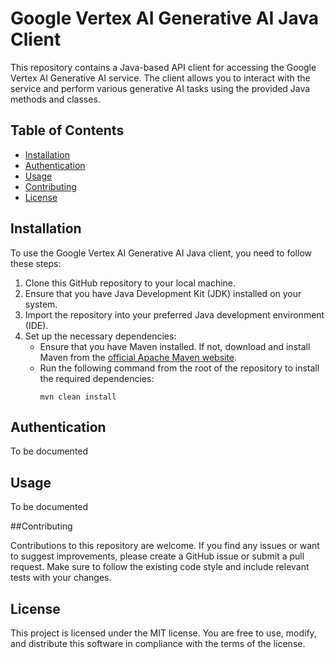 # Google Vertex AI Generative AI Java Client

This repository contains a Java-based API client for accessing the Google Vertex AI Generative AI service. The client allows you to interact with the service and perform various generative AI tasks using the provided Java methods and classes.

## Table of Contents

- [Installation](#installation)
- [Authentication](#authentication)
- [Usage](#usage)
- [Contributing](#contributing)
- [License](#license)

## Installation

To use the Google Vertex AI Generative AI Java client, you need to follow these steps:

1. Clone this GitHub repository to your local machine.
2. Ensure that you have Java Development Kit (JDK) installed on your system.
3. Import the repository into your preferred Java development environment (IDE).
4. Set up the necessary dependencies:
   - Ensure that you have Maven installed. If not, download and install Maven from the [official Apache Maven website](https://maven.apache.org/download.cgi).
   - Run the following command from the root of the repository to install the required dependencies:
     ```
     mvn clean install
     ```
## Authentication

To be documented

## Usage 

To be documented

##Contributing

Contributions to this repository are welcome. If you find any issues or want to suggest improvements, please create a GitHub issue or submit a pull request. Make sure to follow the existing code style and include relevant tests with your changes.

## License

This project is licensed under the MIT license.  You are free to use, modify, and distribute this software in compliance with the terms of the license.

